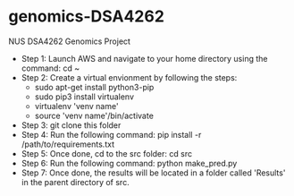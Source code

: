 # genomics-DSA4262
NUS DSA4262 Genomics Project
- Step 1: Launch AWS and navigate to your home directory using the command: cd ~
- Step 2: Create a virtual envionment by following the steps:
  - sudo apt-get install python3-pip
  - sudo pip3 install virtualenv 
  - virtualenv 'venv name'
  - source 'venv name'/bin/activate
 - Step 3: git clone this folder
 - Step 4: Run the following command: pip install -r /path/to/requirements.txt
 - Step 5: Once done, cd to the src folder: cd src
 - Step 6: Run the following command: python make_pred.py
 - Step 7: Once done, the results will be located in a folder called 'Results' in the parent directory of src. 
 
